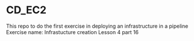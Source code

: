 # CD_EC2
This repo to do the first exercise in deploying an infrastructure in a pipeline 
Exercise name:
Infrastucture creation Lesson 4 part 16
